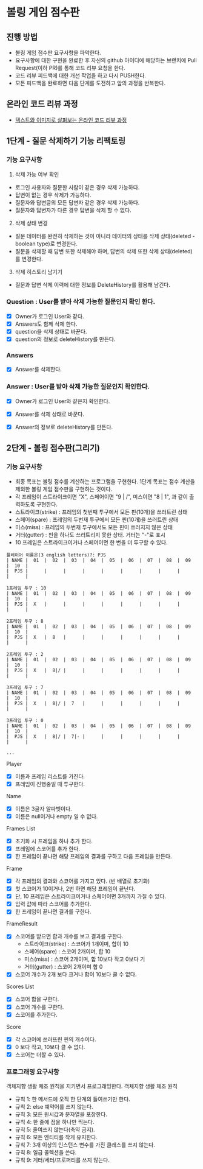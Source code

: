 # 볼링 게임 점수판
## 진행 방법
* 볼링 게임 점수판 요구사항을 파악한다.
* 요구사항에 대한 구현을 완료한 후 자신의 github 아이디에 해당하는 브랜치에 Pull Request(이하 PR)를 통해 코드 리뷰 요청을 한다.
* 코드 리뷰 피드백에 대한 개선 작업을 하고 다시 PUSH한다.
* 모든 피드백을 완료하면 다음 단계를 도전하고 앞의 과정을 반복한다.

## 온라인 코드 리뷰 과정
* [텍스트와 이미지로 살펴보는 온라인 코드 리뷰 과정](https://github.com/next-step/nextstep-docs/tree/master/codereview)

## 1단계 - 질문 삭제하기 기능 리팩토링
### 기능 요구사항
1. 삭제 가능 여부 확인
- 로그인 사용자와 질문한 사람이 같은 경우 삭제 가능하다.
- 답변이 없는 경우 삭제가 가능하다.
- 질문자와 답변글의 모든 답변자 같은 경우 삭제 가능하다.
- 질문자와 답변자가 다른 경우 답변을 삭제 할 수 없다.

2. 삭제 상태 변경
- 질문 데이터를 완전히 삭제하는 것이 아니라 데이터의 상태를 삭제 상태(deleted - boolean type)로 변경한다.
- 질문을 삭제할 때 답변 또한 삭제해야 하며, 답변의 삭제 또한 삭제 상태(deleted)를 변경한다.

3. 삭제 히스토리 남기기
- 질문과 답변 삭제 이력에 대한 정보를 DeleteHistory를 활용해 남긴다. 

### Question : User를 받아 삭제 가능한 질문인지 확인 한다.
- [x]  Owner가 로그인 User와 같다.
- [x]  Answers도 함께 삭제 한다.
- [x]  question을 삭제 상태로 바꾼다.
- [x]  question의 정보로 deleteHistory를 만든다.

### Answers
- [x]  Answer를 삭제한다.

### Answer : User를 받아 삭제 가능한 질문인지 확인한다.
- [x] Owner가 로그인 User와 같은지 확인한다.
- [x] Answer를 삭제 상태로 바꾼다.
- [x] Answer의 정보로 deleteHistory를 만든다.


## 2단계 - 볼링 점수판(그리기)

### 기능 요구사항
- 최종 목표는 볼링 점수를 계산하는 프로그램을 구현한다. 1단계 목표는 점수 계산을 제외한 볼링 게임 점수판을 구현하는 것이다.
- 각 프레임이 스트라이크이면 "X", 스페어이면 "9 | /", 미스이면 "8 | 1", 과 같이 출력하도록 구현한다.
- 스트라이크(strike) : 프레임의 첫번째 투구에서 모든 핀(10개)을 쓰러트린 상태
- 스페어(spare) : 프레임의 두번재 투구에서 모든 핀(10개)을 쓰러트린 상태
- 미스(miss) : 프레임의 두번재 투구에서도 모든 핀이 쓰러지지 않은 상태
- 거터(gutter) : 핀을 하나도 쓰러트리지 못한 상태. 거터는 "-"로 표시
- 10 프레임은 스트라이크이거나 스페어이면 한 번을 더 투구할 수 있다.

```
플레이어 이름은(3 english letters)?: PJS
| NAME |  01  |  02  |  03  |  04  |  05  |  06  |  07  |  08  |  09  |  10  |
|  PJS |      |      |      |      |      |      |      |      |      |      |

1프레임 투구 : 10
| NAME |  01  |  02  |  03  |  04  |  05  |  06  |  07  |  08  |  09  |  10  |
|  PJS |  X   |      |      |      |      |      |      |      |      |      |

2프레임 투구 : 8
| NAME |  01  |  02  |  03  |  04  |  05  |  06  |  07  |  08  |  09  |  10  |
|  PJS |  X   |  8   |      |      |      |      |      |      |      |      |

2프레임 투구 : 2
| NAME |  01  |  02  |  03  |  04  |  05  |  06  |  07  |  08  |  09  |  10  |
|  PJS |  X   |  8|/ |      |      |      |      |      |      |      |      |

3프레임 투구 : 7
| NAME |  01  |  02  |  03  |  04  |  05  |  06  |  07  |  08  |  09  |  10  |
|  PJS |  X   |  8|/ |  7   |      |      |      |      |      |      |      |

3프레임 투구 : 0
| NAME |  01  |  02  |  03  |  04  |  05  |  06  |  07  |  08  |  09  |  10  |
|  PJS |  X   |  8|/ |  7|- |      |      |      |      |      |      |      |

...
```

Player
- [x] 이름과 프레임 리스트를 가진다.
- [x] 프레임이 진행중일 때 투구한다.

Name
- [x] 이름은 3글자 알파벳이다.
- [x] 이름은 null이거나 empty 일 수 없다.

Frames List<Frame>
- [x] 초기화 시 프레임을 하나 추가 한다.
- [x] 프레임에 스코어를 추가 한다.
- [x] 한 프레임이 끝나면 해당 프레임의 결과를 구하고 다음 프레임을 만든다.

Frame
- [x] 각 프레임의 결과와 스코어를 가지고 있다. (빈 배열로 초기화)
- [x] 첫 스코어가 10이거나, 2번 하면 해당 프레임이 끝난다.
- [x] 단, 10 프레임은 스트라이크이거나 스페어이면 3개까지 가질 수 있다.
- [x] 입력 값에 따라 스코어를 추가한다.
- [x] 한 프레임이 끝나면 결과를 구한다.

FrameResult
- [x] 스코어를 받으면 합과 개수를 보고 결과를 구한다.
  - 스트라이크(strike) : 스코어가 1개이며, 합이 10
  - 스페어(spare) : 스코어 2개이며, 합 10
  - 미스(miss) : 스코어 2개이며, 합 10보다 작고 0보다 기
  - 거터(gutter) : 스코어 2개이며 합 0
- [x] 스코어 개수가 2개 보다 크거나 합이 10보다 클 수 없다.

Scores List<Score>
- [x] 스코어 합을 구한다.
- [x] 스코어 개수를 구한다.
- [x] 스코어를 추가한다.

Score
- [x] 각 스코어에 쓰러뜨린 핀의 개수이다.
- [x] 0 보다 작고, 10보다 클 수 없다.
- [x] 스코어는 더할 수 있다.

### 프로그래밍 요구사항
객체지향 생활 체조 원칙을 지키면서 프로그래밍한다.
객체지향 생활 체조 원칙
- 규칙 1: 한 메서드에 오직 한 단계의 들여쓰기만 한다.
- 규칙 2: else 예약어를 쓰지 않는다.
- 규칙 3: 모든 원시값과 문자열을 포장한다.
- 규칙 4: 한 줄에 점을 하나만 찍는다.
- 규칙 5: 줄여쓰지 않는다(축약 금지).
- 규칙 6: 모든 엔티티를 작게 유지한다.
- 규칙 7: 3개 이상의 인스턴스 변수를 가진 클래스를 쓰지 않는다.
- 규칙 8: 일급 콜렉션을 쓴다.
- 규칙 9: 게터/세터/프로퍼티를 쓰지 않는다.
